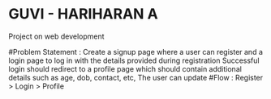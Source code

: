# GUVI - HARIHARAN A
Project on web development

#Problem Statement :
Create a signup page where a user can register and a
login page to log in with the details provided during
registration
Successful login should redirect to a profile page which
should contain additional details such as age, dob,
contact, etc, The user can update
#Flow : Register > Login > Profile
